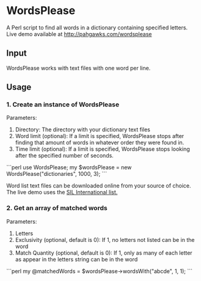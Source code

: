 <h1>WordsPlease</h1>
A Perl script to find all words in a dictionary containing specified letters.
Live demo available at <a href="http://pahgawks.com/wordsplease">http://pahgawks.com/wordsplease</a>

<h2>Input</h2>
WordsPlease works with text files with one word per line.

<h2>Usage</h2>
<h3>1. Create an instance of WordsPlease</h3>
Parameters:
<ol>
	<li>Directory: The directory with your dictionary text files</li>
	<li>Word limit (optional): If a limit is specified, WordsPlease stops after finding that amount of words in whatever order they were found in.</li>
	<li>Time limit (optional): If a limit is specified, WordsPlease stops looking after the specified number of seconds.</li>
</ol>
```perl
use WordsPlease;
my $wordsPlease = new WordsPlease("dictionaries", 1000, 3);
```

Word list text files can be downloaded online from your source of choice. The live demo uses the <a href="http://www-01.sil.org/linguistics/wordlists/english/">SIL International list.</a>

<h3>2. Get an array of matched words</h3>
Parameters:
<ol>
	<li>Letters</li>
	<li>Exclusivity (optional, default is 0): If 1, no letters not listed can be in the word</li>
	<li>Match Quantity (optional, default is 0): If 1, only as many of each letter as appear in the letters string can be in the word</li>
</ol>
```perl
my @matchedWords = $wordsPlease->wordsWith("abcde", 1, 1);
```
